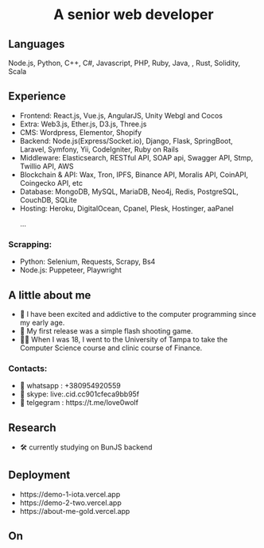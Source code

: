 <h1 align="center">A senior web developer </h1>

## Languages
Node.js, Python, C++, C#, Javascript, PHP, Ruby, Java, , Rust, Solidity, Scala
## Experience
<ul>
	<li>Frontend: React.js, Vue.js, AngularJS, Unity Webgl and Cocos</li>
	<li>Extra: Web3.js, Ether.js, D3.js, Three.js</li>
	<li>CMS: Wordpress, Elementor, Shopify</li>
	<li>Backend: Node.js(Express/Socket.io), Django, Flask, SpringBoot, Laravel, Symfony, Yii, CodeIgniter, Ruby on Rails</li>
	<li>Middleware: Elasticsearch, RESTful API, SOAP api, Swagger API, Stmp, Twillio API, AWS</li>
	<li>Blockchain & API: Wax, Tron, IPFS, Binance API, Moralis API, CoinAPI, Coingecko API, etc</li>
	<li>Database: MongoDB, MySQL, MariaDB, Neo4j, Redis, PostgreSQL, CouchDB, SQLite</li>
	<li>Hosting: Heroku, DigitalOcean, Cpanel, Plesk, Hostinger, aaPanel</li>
	<p>...</p>
</ul>

### Scrapping:
<ul>
	<li>Python: Selenium, Requests, Scrapy, Bs4</li>
	<li>Node.js: Puppeteer, Playwright</li>
</ul>

## A little about me
- 👀 I have been excited and addictive to the computer programming since my early age.
- 🚀 My first release was a simple flash shooting game.
- 👨‍🎓 When I was 18, I went to the University of Tampa to take the Computer Science course and clinic course of Finance.
### Contacts:
<ul>
	<li>🤝 whatsapp : +380954920559</li>
	<li>🤝 skype: live:.cid.cc901cfeca9bb95f</li>
	<li>🤝 telgegram : https://t.me/love0wolf</li>
</ul>

## Research
- 🛠 currently studying on BunJS backend
## Deployment
<ul>
	<li>https://demo-1-iota.vercel.app</li>
	<li>https://demo-2-two.vercel.app</li>
	<li>https://about-me-gold.vercel.app</li>
</ul>

## On



<!--
**softBelle/softBelle** is a ✨ _special_ ✨ repository because its `README.md` (this file) appears on your GitHub profile.
	<li>🤝 discord : softangel#0059</li>

Here are some ideas to get you started:
• 
- 🔭 I’m currently working on ...
- 🌱 I’m currently learning ...
- 👯 I’m looking to collaborate on ...
- 🤔 I’m looking for help with ...
- 💬 Ask me about ...
- 📫 How to reach me: ...
- 😄 Pronouns: ...
- ⚡ Fun fact: ...
- 👋
-->